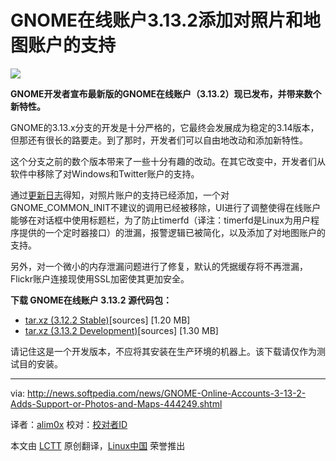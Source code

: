 GNOME在线账户3.13.2添加对照片和地图账户的支持
================================================================================
![](http://i1-news.softpedia-static.com/images/news2/GNOME-Online-Accounts-3-13-2-Adds-Support-or-Photos-and-Maps-444249-2.jpg)

**GNOME开发者宣布最新版的GNOME在线账户（3.13.2）现已发布，并带来数个新特性。**

GNOME的3.13.x分支的开发是十分严格的，它最终会发展成为稳定的3.14版本，但那还有很长的路要走。到了那时，开发者们可以自由地改动和添加新特性。

这个分支之前的数个版本带来了一些十分有趣的改动。在其它改变中，开发者们从软件中移除了对Windows和Twitter账户的支持。

通过[更新日志][1]得知，对照片账户的支持已经添加，一个对GNOME_COMMON_INIT不建议的调用已经被移除，UI进行了调整使得在线账户能够在对话框中使用标题栏，为了防止timerfd（译注：timerfd是Linux为用户程序提供的一个定时器接口）的泄漏，报警逻辑已被简化，以及添加了对地图账户的支持。

另外，对一个微小的内存泄漏问题进行了修复，默认的凭据缓存将不再泄漏，Flickr账户连接现使用SSL加密使其更加安全。

**下载 GNOME在线账户 3.13.2 源代码包：**

- [tar.xz (3.12.2 Stable)][2][sources] [1.20 MB]
- [tar.xz (3.13.2 Development)][3][sources] [1.30 MB]

请记住这是一个开发版本，不应将其安装在生产环境的机器上。该下载请仅作为测试目的安装。

--------------------------------------------------------------------------------

via: http://news.softpedia.com/news/GNOME-Online-Accounts-3-13-2-Adds-Support-or-Photos-and-Maps-444249.shtml

译者：[alim0x](https://github.com/alim0x) 校对：[校对者ID](https://github.com/校对者ID)

本文由 [LCTT](https://github.com/LCTT/TranslateProject) 原创翻译，[Linux中国](http://linux.cn/) 荣誉推出

[1]:http://ftp.acc.umu.se/pub/GNOME/sources/gnome-online-accounts/3.13/gnome-online-accounts-3.13.2.news
[2]:http://ftp.acc.umu.se/pub/GNOME/sources/gnome-online-accounts/3.12/gnome-online-accounts-3.12.2.tar.xz
[3]:http://ftp.acc.umu.se/pub/GNOME/sources/gnome-online-accounts/3.13/gnome-online-accounts-3.13.2.tar.xz
